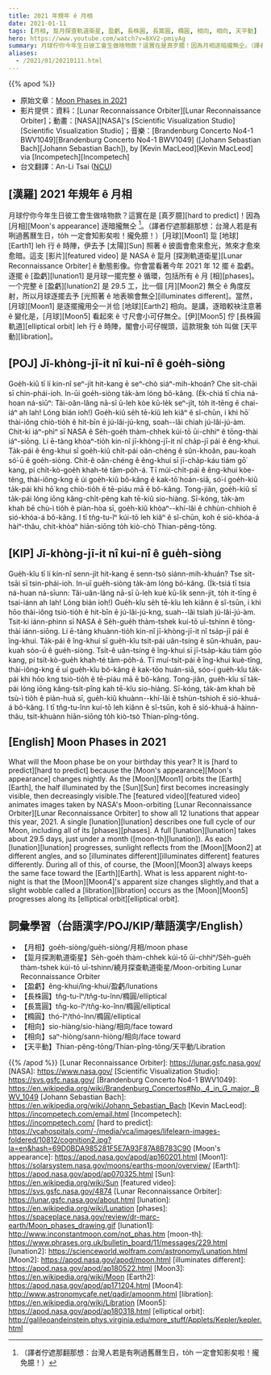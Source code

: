 ```yaml
---
title: 2021 年規年 ê 月相
date: 2021-01-11
tags: [月相, 踅月探查軌道衛星, 盈虧, 長株圓, 長篙圓, 橢圓, 相向, 相向, 天平動]
hero: https://www.youtube.com/watch?v=8XV2-pmiyAg
summary: 月球佇你今年生日彼工會生做啥物款？這實在是真歹臆！因為月相逐暗攏無仝。（譯者佇遮那翻那想：台灣人若是有咧過舊曆生日，to̍h 一定會知影矣啦！攏免臆！）
aliases:
  - /2021/01/20210111.html
---
```


{{% apod %}}

- 原始文章：[Moon Phases in 2021](https://apod.nasa.gov/apod/ap210111.html)
- 影片提供：資料：[Lunar Reconnaissance Orbiter][Lunar Reconnaissance Orbiter]；動畫：[NASA][NASA]'s [Scientific Visualization Studio][Scientific Visualization Studio]；音樂：[Brandenburg Concerto No4-1 BWV1049][Brandenburg Concerto No4-1 BWV1049] ([Johann Sebastian Bach][Johann Sebastian Bach]), by [Kevin MacLeod][Kevin MacLeod] via [Incompetech][Incompetech]
- 台文翻譯：An-Li Tsai ([NCU](https://www.astro.ncu.edu.tw))

## [漢羅] 2021 年規年 ê 月相

月球佇你今年生日彼工會生做啥物款？這實在是 [真歹臆][hard to predict]！因為 [月相][Moon's appearance] 逐暗攏無仝 [^ff]。（譯者佇遮那翻那想：台灣人若是有咧過舊曆生日，to̍h 一定會知影矣啦！攏免臆！）[月球][Moon1] 踅 [地球][Earth1] leh 行 ê 時陣，伊去予 [太陽][Sun] 照著 ê 彼面會愈來愈光，煞來才愈來愈暗。這支 [影片][featured video] 是 NASA ê 踅月 [探測軌道衛星][Lunar Reconnaissance Orbiter] ê 動態影像。你會當看著今年 2021 年 12 擺 ê 盈虧。逐擺 ê [盈虧][lunation1] 是月球一擺完整 ê 循環，包括所有 ê 月 [相][phases]。一个完整 ê [盈虧][lunation2] 是 29.5 工，比一個 [月][Moon2] 無仝 ê 角度反射，所以月球逐擺去予 [光照著 ê 地表嘛會無仝][illuminates different]。當然，[月球][Moon1] 是逐擺攏用仝一爿佮 [地球][Earth2] 相向。是講，逐暗較袂注意著 ê 變化是，[月球][Moon5] 看起來 ê 寸尺會小可仔無仝。[伊][Moon5] 佇 [長株圓軌道][elliptical orbit] leh 行 ê 時陣，閣會小可仔幌頭，這款現象 to̍h 叫做 [天平動][libration]。

[^ff]:（譯者佇遮那翻那想：台灣人若是有咧過舊曆生日，to̍h 一定會知影矣啦！攏免臆！）

## [POJ] Jī-khòng-jī-it nî kui-nî ê goe̍h-siòng

Goe̍h-kiû tī lí kin-nî seⁿ-ji̍t hit-kang ē seⁿ-chò siáⁿ-mih-khoán? Che si̍t-chāi sī chin-phái-ioh. In-ūi goe̍h-siòng ta̍k-àm lóng bô-kâng. (E̍k-chiá tī chia ná-hoan ná-siūⁿ: Tâi-oân-lâng nā-sī ū-leh kòe kū-le̍k seⁿ-ji̍t, to̍h it-tēng ē chai-iáⁿ ah lah! Lóng bián ioh!) Goe̍h-kiû se̍h tē-kiû leh kiâⁿ ê sî-chūn, i khì hō͘ thài-iông chiò-tio̍h ê hit-bīn ē jú-lâi-jú-kng, soah--lâi chiah jú-lâi-jú-àm. Chit-ki iáⁿ-phìⁿ sī NASA ê Se̍h-goe̍h thàm-chhek kúi-tō ūi-chhiⁿ ê tōng-thài iáⁿ-siōng. Lí ē-tàng khòaⁿ-tio̍h kin-nî jī-khòng-jī-it nî cha̍p-jī pái ê êng-khui. Ta̍k-pái ê êng-khui sī goe̍h-kiû chi̍t-pái oân-chéng ê sûn-khoân, pau-koah só͘-ū ê goe̍h-siòng. Chi̍t-ê oân-chéng ê êng-khui sī jī-cha̍p-káu tiám gō͘ kang, pí chi̍t-kò-goe̍h khah-té tām-po̍h-á. Tī múi-chi̍t-pái ê êng-khui kòe-têng, thài-iông-kng ē úi goe̍h-kiû bô-kâng ê kak-tō͘ hoán-siā, só͘-í goe̍h-kiû ta̍k-pái khì hō͘ kng chiò-tio̍h ê tē-piáu mā ē bô-kâng. Tong-jiân, goe̍h-kiû sī ta̍k-pái lóng iōng kâng-chi̍t-pêng kah tē-kiû sio-hiàng. Sī-kóng, ta̍k-àm khah bē chù-ì tio̍h ê piàn-hòa sī, goe̍h-kiû khòaⁿ--khí-lâi ê chhùn-chhioh ē sió-khóa-á bô-kâng. I tī tn̂g-tu-îⁿ kúi-tō leh kiâⁿ ê sî-chūn, koh ē sió-khóa-á hàiⁿ-thâu, chit-khòaⁿ hiān-siōng to̍h kiò-chò Thian-pêng-tōng.

## [KIP] Jī-khòng-jī-it nî kui-nî ê gue̍h-siòng

Gue̍h-kîu tī lí kin-nî senn-ji̍t hit-kang ē senn-tsò siánn-mih-khuán? Tse si̍t-tsāi sī tsin-phái-ioh. In-uī gue̍h-siòng ta̍k-àm lóng bô-kâng. (I̍k-tsiá tī tsia ná-huan ná-sīunn: Tâi-uân-lâng nā-sī ū-leh kuè kū-li̍k senn-ji̍t, to̍h it-tīng ē tsai-iánn ah lah! Lóng bián ioh!) Gue̍h-kîu se̍h tē-kîu leh kiânn ê sî-tsūn, i khì hōo thài-iông tsiò-tio̍h ê hit-bīn ē jú-lâi-jú-kng, suah--lâi tsiah jú-lâi-jú-àm. Tsit-ki iánn-phìnn sī NASA ê Se̍h-gue̍h thàm-tshek kuí-tō uī-tshinn ê tōng-thài iánn-siōng. Lí ē-tàng khuànn-tio̍h kin-nî jī-khòng-jī-it nî tsa̍p-jī pái ê îng-khui. Ta̍k-pái ê îng-khui sī gue̍h-kîu tsi̍t-pái uân-tsíng ê sûn-khuân, pau-kuah sóo-ū ê gue̍h-siòng. Tsi̍t-ê uân-tsíng ê îng-khui sī jī-tsa̍p-káu tiám gōo kang, pí tsi̍t-kò-gue̍h khah-té tām-po̍h-á. Tī muí-tsi̍t-pái ê îng-khui kuè-tîng, thài-iông-kng ē uí gue̍h-kîu bô-kâng ê kak-tōo huán-siā, sóo-í gue̍h-kîu ta̍k-pái khì hōo kng tsiò-tio̍h ê tē-piáu mā ē bô-kâng. Tong-jiân, gue̍h-kîu sī ta̍k-pái lóng iōng kâng-tsi̍t-pîng kah tē-kîu sio-hiàng. Sī-kóng, ta̍k-àm khah bē tsù-ì tio̍h ê piàn-huà sī, gue̍h-kiû khuànn--khí-lâi ê tshùn-tshioh ē sió-khuá-á bô-kâng. I tī tn̂g-tu-înn kuí-tō leh kiânn ê sî-tsūn, koh ē sió-khuá-á hàinn-thâu, tsit-khuànn hiān-siōng to̍h kiò-tsò Thian-pîng-tōng.

## [English] Moon Phases in 2021

What will the Moon phase be on your birthday this year? It is [hard to predict][hard to predict] because the [Moon's appearance][Moon's appearance] changes nightly. As the [Moon][Moon1] orbits the [Earth][Earth], the half illuminated by the [Sun][Sun] first becomes increasingly visible, then decreasingly visible.The [featured video][featured video] animates images taken by NASA's Moon-orbiting [Lunar Reconnaissance Orbiter][Lunar Reconnaissance Orbiter] to show all 12 lunations that appear this year, 2021. A single [lunation][lunation] describes one full cycle of our Moon, including all of its [phases][phases]. A full [lunation][lunation] takes about 29.5 days, just under a month ([moon-th][lunation]). As each [lunation][lunation] progresses, sunlight reflects from the [Moon][Moon2] at different angles, and so [illuminates different][illuminates different] features differently. During all of this, of course, the [Moon][Moon3] always keeps the same face toward the [Earth][Earth]. What is less apparent night-to-night is that the [Moon][Moon4]'s apparent size changes slightly,and that a slight wobble called a [libration][libration] occurs as the [Moon][Moon5] progresses along its [elliptical orbit][elliptical orbit].

## 詞彙學習（台語漢字/POJ/KIP/華語漢字/English）

- 【月相】goe̍h-siòng/gue̍h-siòng/月相/moon phase
- 【踅月探測軌道衛星】Se̍h-goe̍h thàm-chhek kúi-tō ūi-chhiⁿ/Se̍h-gue̍h thàm-tshek kúi-tō uī-tshinn/繞月探查軌道衛星/Moon-orbiting Lunar Reconnaissance Orbiter
- 【盈虧】êng-khui/îng-khui/盈虧/lunations
- 【長株圓】tn̂g-tu-îⁿ/tn̂g-tu-înn/橢圓/elliptical
- 【長篙圓】tn̂g-ko-îⁿ/tn̂g-ko-înn/橢圓/elliptical
- 【橢圓】thó-îⁿ/thó-înn/橢圓/elliptical
- 【相向】sio-hiàng/sio-hiàng/相向/face toward
- 【相向】saⁿ-hiòng/sann-hiòng/相向/face toward
- 【天平動】Thian-pêng-tōng/Thian-pîng-tōng/天平動/Libration

{{% /apod %}}
[Lunar Reconnaissance Orbiter]: https://lunar.gsfc.nasa.gov/
[NASA]: https://www.nasa.gov/
[Scientific Visualization Studio]: https://svs.gsfc.nasa.gov/
[Brandenburg Concerto No4-1 BWV1049]: https://en.wikipedia.org/wiki/Brandenburg_Concertos#No._4_in_G_major,_BWV_1049
[Johann Sebastian Bach]: https://en.wikipedia.org/wiki/Johann_Sebastian_Bach
[Kevin MacLeod]: https://incompetech.com/email.html
[Incompetech]: https://incompetech.com/
[hard to predict]: https://vcahospitals.com/-/media/vca/images/lifelearn-images-foldered/10812/cognition2.jpg?la=en&hash=69D0BDA985281F5E7A93F87A8B783C90
[Moon's appearance]: https://apod.nasa.gov/apod/ap160201.html
[Moon1]: https://solarsystem.nasa.gov/moons/earths-moon/overview/
[Earth1]: https://apod.nasa.gov/apod/ap070325.html
[Sun]: https://en.wikipedia.org/wiki/Sun
[featured video]: https://svs.gsfc.nasa.gov/4874
[Lunar Reconnaissance Orbiter]: https://lunar.gsfc.nasa.gov/about.html
[lunation]: https://en.wikipedia.org/wiki/Lunation
[phases]: https://spaceplace.nasa.gov/review/dr-marc-earth/Moon_phases_drawing.gif
[lunation1]: http://www.inconstantmoon.com/not_phas.htm
[moon-th]: https://www.phrases.org.uk/bulletin_board/11/messages/229.html
[lunation2]: https://scienceworld.wolfram.com/astronomy/Lunation.html
[Moon2]: https://apod.nasa.gov/apod/moon.html
[illuminates different]: https://apod.nasa.gov/apod/ap180522.html
[Moon3]: https://en.wikipedia.org/wiki/Moon
[Earth2]: https://apod.nasa.gov/apod/ap171204.html
[Moon4]: http://www.astronomycafe.net/qadir/amoonm.html
[libration]: https://en.wikipedia.org/wiki/Libration
[Moon5]: https://apod.nasa.gov/apod/ap180318.html
[elliptical orbit]: http://galileoandeinstein.phys.virginia.edu/more_stuff/Applets/Kepler/kepler.html
